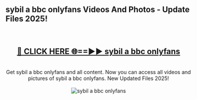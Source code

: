 <h2>sybil a bbc onlyfans Videos And Photos - Update Files 2025!</h2>
<br>
<div align="center">
<h2><a href="https://linkcuts.com/hfmhzwbr" rel="nofollow">🔴 CLICK HERE 🌐==►► sybil a bbc onlyfans</a></h2>
<br>
Get sybil a bbc onlyfans and all content. Now you can access all videos and pictures of sybil a bbc onlyfans. New Updated Files 2025!
<br>
<br>
<a href="https://linkcuts.com/hfmhzwbr" rel="nofollow" data-target="animated-image.originalLink"><img src="https://i.ibb.co.com/WyWwxjT/player-gif2.gif" alt="sybil a bbc onlyfans" style="max-width: 100%; display: inline-block;" data-target="animated-image.originalImage"></a>
</div>
<br>